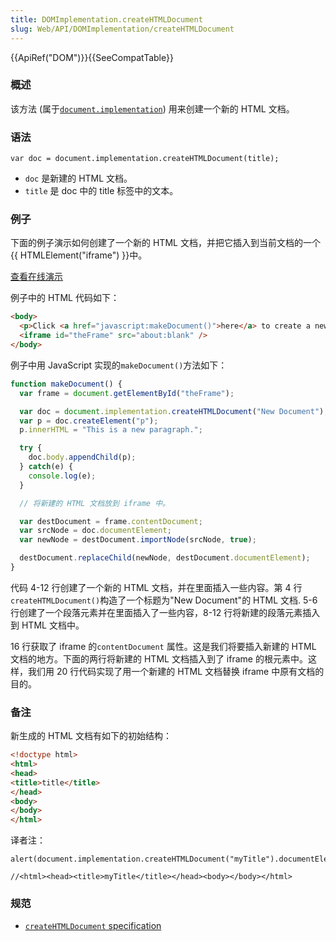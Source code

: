 ```yaml
---
title: DOMImplementation.createHTMLDocument
slug: Web/API/DOMImplementation/createHTMLDocument
---
```


{{ApiRef("DOM")}}{{SeeCompatTable}}

### 概述

该方法 (属于[`document.implementation`](/zh-CN/DOM/document.implementation)) 用来创建一个新的 HTML 文档。

### 语法

```plain
var doc = document.implementation.createHTMLDocument(title);
```

- `doc` 是新建的 HTML 文档。
- `title` 是 doc 中的 title 标签中的文本。

### 例子

下面的例子演示如何创建了一个新的 HTML 文档，并把它插入到当前文档的一个{{ HTMLElement("iframe") }}中。

[查看在线演示](/samples/domref/createHTMLDocument.html)

例子中的 HTML 代码如下：

```html
<body>
  <p>Click <a href="javascript:makeDocument()">here</a> to create a new document and insert it below.</p>
  <iframe id="theFrame" src="about:blank" />
</body>
```

例子中用 JavaScript 实现的`makeDocument()`方法如下：

```js
function makeDocument() {
  var frame = document.getElementById("theFrame");

  var doc = document.implementation.createHTMLDocument("New Document");
  var p = doc.createElement("p");
  p.innerHTML = "This is a new paragraph.";

  try {
    doc.body.appendChild(p);
  } catch(e) {
    console.log(e);
  }

  // 将新建的 HTML 文档放到 iframe 中。

  var destDocument = frame.contentDocument;
  var srcNode = doc.documentElement;
  var newNode = destDocument.importNode(srcNode, true);

  destDocument.replaceChild(newNode, destDocument.documentElement);
}
```

代码 4-12 行创建了一个新的 HTML 文档，并在里面插入一些内容。第 4 行 `createHTMLDocument()`构造了一个标题为"New Document"的 HTML 文档. 5-6 行创建了一个段落元素并在里面插入了一些内容，8-12 行将新建的段落元素插入到 HTML 文档中。

16 行获取了 iframe 的`contentDocument` 属性。这是我们将要插入新建的 HTML 文档的地方。下面的两行将新建的 HTML 文档插入到了 iframe 的根元素中。这样，我们用 20 行代码实现了用一个新建的 HTML 文档替换 iframe 中原有文档的目的。

### 备注

新生成的 HTML 文档有如下的初始结构：

```html
<!doctype html>
<html>
<head>
<title>title</title>
</head>
<body>
</body>
</html>
```

译者注：

```plain
alert(document.implementation.createHTMLDocument("myTitle").documentElement.outerHTML)

//<html><head><title>myTitle</title></head><body></body></html>
```

### 规范

- [`createHTMLDocument` specification](http://www.whatwg.org/html/#dom-domhtmlimplementation-createhtmldocument)
